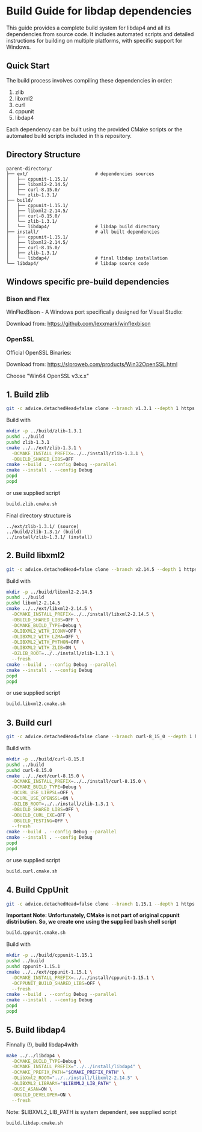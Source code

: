 # Build Guide for libdap dependencies 

This guide provides a complete build system for libdap4 and all its dependencies from source code. 
It includes automated scripts and detailed instructions for building on multiple platforms, with specific support for Windows.

## Quick Start

The build process involves compiling these dependencies in order:
1. zlib
2. libxml2  
3. curl
4. cppunit
5. libdap4

Each dependency can be built using the provided CMake scripts or the automated build scripts included in this repository.

## Directory Structure

```
parent-directory/
├── ext/                         # dependencies sources
│   ├── cppunit-1.15.1/
│   ├── libxml2-2.14.5/
│   ├── curl-8.15.0/
│   └── zlib-1.3.1/
├── build/
│   ├── cppunit-1.15.1/
│   ├── libxml2-2.14.5/
│   ├── curl-8.15.0/
│   └── zlib-1.3.1/
│   └── libdap4/                 # libdap build directory
├── install/                     # all built dependencies
│   ├── cppunit-1.15.1/
│   ├── libxml2-2.14.5/
│   ├── curl-8.15.0/
│   ├── zlib-1.3.1/
│   └── libdap4/                 # final libdap installation
└── libdap4/                     # libdap source code
```

## Windows specific pre-build dependencies

### Bison and Flex

WinFlexBison - A Windows port specifically designed for Visual Studio:

Download from: https://github.com/lexxmark/winflexbison

### OpenSSL

Official OpenSSL Binaries:

Download from: https://slproweb.com/products/Win32OpenSSL.html

Choose "Win64 OpenSSL v3.x.x"

## 1. Build zlib 

```bash
git -c advice.detachedHead=false clone --branch v1.3.1 --depth 1 https://github.com/madler/zlib.git zlib-1.3.1
```

Build with 

```bash
mkdir -p ../build/zlib-1.3.1
pushd ../build
pushd zlib-1.3.1
cmake ../../ext/zlib-1.3.1 \
  -DCMAKE_INSTALL_PREFIX=../../install/zlib-1.3.1 \
  -DBUILD_SHARED_LIBS=OFF 
cmake --build . --config Debug --parallel
cmake --install . --config Debug
popd 
popd
```

or use supplied script 

```bash
build.zlib.cmake.sh
```

Final directory structure is

```
../ext/zlib-1.3.1/ (source)
../build/zlib-1.3.1/ (build)
../install/zlib-1.3.1/ (install)
```

## 2. Build libxml2

```bash
git -c advice.detachedHead=false clone --branch v2.14.5 --depth 1 https://github.com/GNOME/libxml2.git libxml2-2.14.5
```

Build with 

```bash
mkdir -p ../build/libxml2-2.14.5
pushd ../build
pushd libxml2-2.14.5
cmake ../../ext/libxml2-2.14.5 \
  -DCMAKE_INSTALL_PREFIX=../../install/libxml2-2.14.5 \
  -DBUILD_SHARED_LIBS=OFF \
  -DCMAKE_BUILD_TYPE=Debug \
  -DLIBXML2_WITH_ICONV=OFF \
  -DLIBXML2_WITH_LZMA=OFF \
  -DLIBXML2_WITH_PYTHON=OFF \
  -DLIBXML2_WITH_ZLIB=ON \
  -DZLIB_ROOT=../../install/zlib-1.3.1 \
  --fresh
cmake --build . --config Debug --parallel
cmake --install . --config Debug
popd 
popd
```

or use supplied script 

```bash
build.libxml2.cmake.sh
```

## 3. Build curl

```bash
git -c advice.detachedHead=false clone --branch curl-8_15_0 --depth 1 https://github.com/curl/curl.git curl-8.15.0
```

Build with 

```bash
mkdir -p ../build/curl-8.15.0
pushd ../build
pushd curl-8.15.0
cmake ../../ext/curl-8.15.0 \
  -DCMAKE_INSTALL_PREFIX=../../install/curl-8.15.0 \
  -DCMAKE_BUILD_TYPE=Debug \
  -DCURL_USE_LIBPSL=OFF \
  -DCURL_USE_OPENSSL=ON \
  -DZLIB_ROOT=../../install/zlib-1.3.1 \
  -DBUILD_SHARED_LIBS=OFF \
  -DBUILD_CURL_EXE=OFF \
  -DBUILD_TESTING=OFF \
  --fresh
cmake --build . --config Debug --parallel
cmake --install . --config Debug
popd 
popd
```

or use supplied script 

```bash
build.curl.cmake.sh
```

## 4. Build CppUnit

```bash
git -c advice.detachedHead=false clone --branch 1.15.1 --depth 1 https://anongit.freedesktop.org/git/libreoffice/cppunit.git cppunit-1.15.1
```

**Important Note: Unfortunately, CMake is not part of original cppunit distribution. So, we create one using the supplied bash shell script**

```bash
build.cppunit.cmake.sh
```

Build with 

```bash
mkdir -p ../build/cppunit-1.15.1
pushd ../build
pushd cppunit-1.15.1
cmake ../../ext/cppunit-1.15.1 \
  -DCMAKE_INSTALL_PREFIX=../../install/cppunit-1.15.1 \
  -DCPPUNIT_BUILD_SHARED_LIBS=OFF \
  --fresh
cmake --build . --config Debug --parallel
cmake --install . --config Debug
popd 
popd
```

## 5. Build libdap4

Finnally (!), build libdap4with 

```bash
make ../../libdap4 \
  -DCMAKE_BUILD_TYPE=Debug \
  -DCMAKE_INSTALL_PREFIX="../../install/libdap4" \
  -DCMAKE_PREFIX_PATH="$CMAKE_PREFIX_PATH" \
  -DLibXml2_ROOT="../../install/libxml2-2.14.5" \
  -DLIBXML2_LIBRARY="$LIBXML2_LIB_PATH" \
  -DUSE_ASAN=ON \
  -DBUILD_DEVELOPER=ON \
  --fresh
```

Note: $LIBXML2_LIB_PATH is system dependent, see supplied script 

```bash
build.libdap.cmake.sh
```



